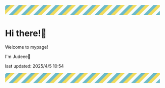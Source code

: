 <!-- Header image -->
<img src="./pokemon/pokemon_39.png" width="1000">

# Hi there!👋

Welcome to mypage!

I'm Judeee🐷

last updated: 2025/4/5 10:54

<!-- Footer image -->
<img src="./pokemon/pokemon_39.png" width="1000">
